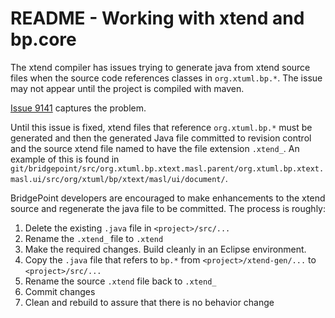 README - Working with xtend and bp.core
===================

The xtend compiler has issues trying to generate java from xtend source files
when the source code references classes in `org.xtuml.bp.*`.  The issue may 
not appear until the project is compiled with maven.    

[Issue 9141](https://support.onefact.net/issues/9141) captures the problem.  

Until this issue is fixed, xtend files that reference `org.xtuml.bp.*` must be generated 
and then the generated Java file committed to revision control and the source 
xtend file named to have the file extension `.xtend_`.  An example of this is 
found in `git/bridgepoint/src/org.xtuml.bp.xtext.masl.parent/org.xtuml.bp.xtext.masl.ui/src/org/xtuml/bp/xtext/masl/ui/document/`.  

BridgePoint developers are encouraged to make enhancements to the xtend source 
and regenerate the java file to be committed.  The process is roughly:

1. Delete the existing `.java` file in `<project>/src/...`
2. Rename the `.xtend_` file to `.xtend`
3. Make the required changes.  Build cleanly in an Eclipse environment.
4. Copy the `.java` file that refers to `bp.*` from `<project>/xtend-gen/...` to `<project>/src/...`
5. Rename the source `.xtend` file back to `.xtend_`
6. Commit changes
7. Clean and rebuild to assure that there is no behavior change  

